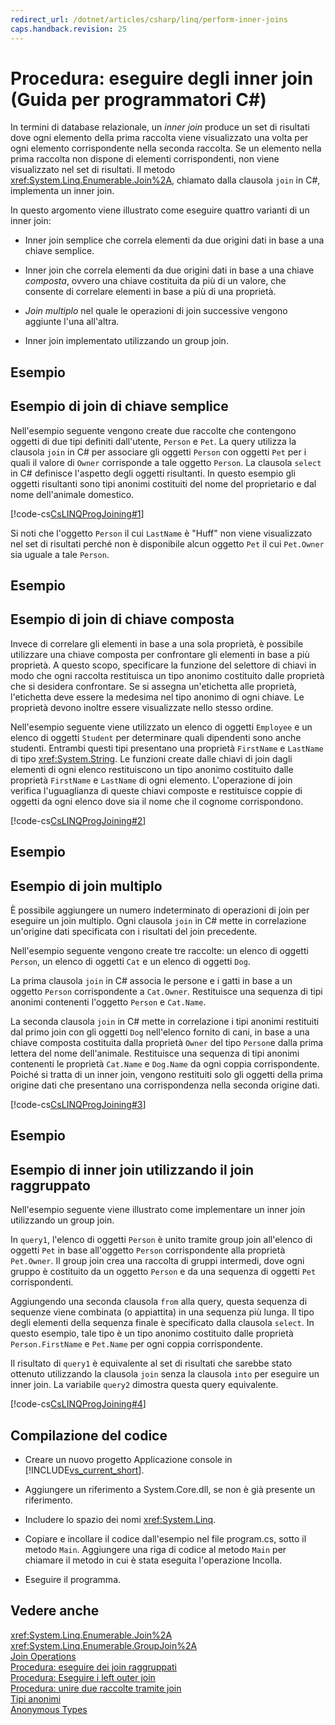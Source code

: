 ```yaml
---
redirect_url: /dotnet/articles/csharp/linq/perform-inner-joins
caps.handback.revision: 25
---
```

# Procedura: eseguire degli inner join (Guida per programmatori C#)
In termini di database relazionale, un *inner join* produce un set di risultati dove ogni elemento della prima raccolta viene visualizzato una volta per ogni elemento corrispondente nella seconda raccolta.  Se un elemento nella prima raccolta non dispone di elementi corrispondenti, non viene visualizzato nel set di risultati.  Il metodo <xref:System.Linq.Enumerable.Join%2A>, chiamato dalla clausola `join` in C\#, implementa un inner join.  
  
 In questo argomento viene illustrato come eseguire quattro varianti di un inner join:  
  
-   Inner join semplice che correla elementi da due origini dati in base a una chiave semplice.  
  
-   Inner join che correla elementi da due origini dati in base a una chiave *composta*,  ovvero una chiave costituita da più di un valore, che consente di correlare elementi in base a più di una proprietà.  
  
-   *Join multiplo* nel quale le operazioni di join successive vengono aggiunte l'una all'altra.  
  
-   Inner join implementato utilizzando un group join.  
  
## Esempio  
  
## Esempio di join di chiave semplice  
 Nell'esempio seguente vengono create due raccolte che contengono oggetti di due tipi definiti dall'utente, `Person` e `Pet`.  La query utilizza la clausola `join` in C\# per associare gli oggetti `Person` con oggetti `Pet` per i quali il valore di `Owner` corrisponde a tale oggetto `Person`.  La clausola `select` in C\# definisce l'aspetto degli oggetti risultanti.  In questo esempio gli oggetti risultanti sono tipi anonimi costituiti del nome del proprietario e dal nome dell'animale domestico.  
  
 [!code-cs[CsLINQProgJoining#1](../../../csharp/programming-guide/linq-query-expressions/codesnippet/CSharp/how-to-perform-inner-joins_1.cs)]  
  
 Si noti che l'oggetto `Person` il cui `LastName` è "Huff" non viene visualizzato nel set di risultati perché non è disponibile alcun oggetto `Pet` il cui `Pet.Owner` sia uguale a tale `Person`.  
  
## Esempio  
  
## Esempio di join di chiave composta  
 Invece di correlare gli elementi in base a una sola proprietà, è possibile utilizzare una chiave composta per confrontare gli elementi in base a più proprietà.  A questo scopo, specificare la funzione del selettore di chiavi in modo che ogni raccolta restituisca un tipo anonimo costituito dalle proprietà che si desidera confrontare.  Se si assegna un'etichetta alle proprietà, l'etichetta deve essere la medesima nel tipo anonimo di ogni chiave.  Le proprietà devono inoltre essere visualizzate nello stesso ordine.  
  
 Nell'esempio seguente viene utilizzato un elenco di oggetti `Employee` e un elenco di oggetti `Student` per determinare quali dipendenti sono anche studenti.  Entrambi questi tipi presentano una proprietà `FirstName` e `LastName` di tipo <xref:System.String>.  Le funzioni create dalle chiavi di join dagli elementi di ogni elenco restituiscono un tipo anonimo costituito dalle proprietà `FirstName` e `LastName` di ogni elemento.  L'operazione di join verifica l'uguaglianza di queste chiavi composte e restituisce coppie di oggetti da ogni elenco dove sia il nome che il cognome corrispondono.  
  
 [!code-cs[CsLINQProgJoining#2](../../../csharp/programming-guide/linq-query-expressions/codesnippet/CSharp/how-to-perform-inner-joins_2.cs)]  
  
## Esempio  
  
## Esempio di join multiplo  
 È possibile aggiungere un numero indeterminato di operazioni di join per eseguire un join multiplo.  Ogni clausola `join` in C\# mette in correlazione un'origine dati specificata con i risultati del join precedente.  
  
 Nell'esempio seguente vengono create tre raccolte: un elenco di oggetti `Person`, un elenco di oggetti `Cat` e un elenco di oggetti `Dog`.  
  
 La prima clausola `join` in C\# associa le persone e i gatti in base a un oggetto `Person` corrispondente a `Cat.Owner`.  Restituisce una sequenza di tipi anonimi contenenti l'oggetto `Person` e `Cat.Name`.  
  
 La seconda clausola `join` in C\# mette in correlazione i tipi anonimi restituiti dal primo join con gli oggetti `Dog` nell'elenco fornito di cani, in base a una chiave composta costituita dalla proprietà `Owner` del tipo `Person`e dalla prima lettera del nome dell'animale.  Restituisce una sequenza di tipi anonimi contenenti le proprietà `Cat.Name` e `Dog.Name` da ogni coppia corrispondente.  Poiché si tratta di un inner join, vengono restituiti solo gli oggetti della prima origine dati che presentano una corrispondenza nella seconda origine dati.  
  
 [!code-cs[CsLINQProgJoining#3](../../../csharp/programming-guide/linq-query-expressions/codesnippet/CSharp/how-to-perform-inner-joins_3.cs)]  
  
## Esempio  
  
## Esempio di inner join utilizzando il join raggruppato  
 Nell'esempio seguente viene illustrato come implementare un inner join utilizzando un group join.  
  
 In `query1`, l'elenco di oggetti `Person` è unito tramite group join all'elenco di oggetti `Pet` in base all'oggetto `Person` corrispondente alla proprietà `Pet.Owner`.  Il group join crea una raccolta di gruppi intermedi, dove ogni gruppo è costituito da un oggetto `Person` e da una sequenza di oggetti `Pet` corrispondenti.  
  
 Aggiungendo una seconda clausola `from` alla query, questa sequenza di sequenze viene combinata \(o appiattita\) in una sequenza più lunga.  Il tipo degli elementi della sequenza finale è specificato dalla clausola `select`.  In questo esempio, tale tipo è un tipo anonimo costituito dalle proprietà `Person.FirstName` e `Pet.Name` per ogni coppia corrispondente.  
  
 Il risultato di `query1` è equivalente al set di risultati che sarebbe stato ottenuto utilizzando la clausola `join` senza la clausola `into` per eseguire un inner join.  La variabile `query2` dimostra questa query equivalente.  
  
 [!code-cs[CsLINQProgJoining#4](../../../csharp/programming-guide/linq-query-expressions/codesnippet/CSharp/how-to-perform-inner-joins_4.cs)]  
  
## Compilazione del codice  
  
-   Creare un nuovo progetto Applicazione console in [!INCLUDE[vs_current_short](../../../csharp/programming-guide/classes-and-structs/includes/vs-current-short-md.md)].  
  
-   Aggiungere un riferimento a System.Core.dll, se non è già presente un riferimento.  
  
-   Includere lo spazio dei nomi <xref:System.Linq>.  
  
-   Copiare e incollare il codice dall'esempio nel file program.cs, sotto il metodo `Main`.  Aggiungere una riga di codice al metodo `Main` per chiamare il metodo in cui è stata eseguita l'operazione Incolla.  
  
-   Eseguire il programma.  
  
## Vedere anche  
 <xref:System.Linq.Enumerable.Join%2A>   
 <xref:System.Linq.Enumerable.GroupJoin%2A>   
 [Join Operations](../../../visual-basic/programming-guide/concepts/linq/join-operations.md)   
 [Procedura: eseguire dei join raggruppati](../../../csharp/programming-guide/linq-query-expressions/how-to-perform-grouped-joins.md)   
 [Procedura: Eseguire i left outer join](../../../csharp/programming-guide/linq-query-expressions/how-to-perform-left-outer-joins.md)   
 [Procedura: unire due raccolte tramite join](../Topic/How%20to:%20Join%20Two%20Collections%20\(C%23\)%20\(LINQ%20to%20XML\).md)   
 [Tipi anonimi](../../../csharp/programming-guide/classes-and-structs/anonymous-types.md)   
 [Anonymous Types](../../../visual-basic/programming-guide/language-features/objects-and-classes/anonymous-types.md)